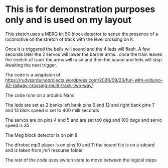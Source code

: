 # This is for demonstration purposes only and is used on my layout

This sketch uses a MERG kit 50 block detector to sense the presence of a locomotive on the stretch of track with the level crossing on it. 

Once it is triggered the bells will sound and the 4 leds will flash. A few seconds later the 2 servos will lower the barrier arms.. once the train leaves the stretch of track the arms will raise and then the sound and leds will stop. Awaiting the next trigger.

The code is a adaptaion of https://rudysarduinoprojects.wordpress.com/2020/09/23/fun-with-arduino-42-railway-crossing-multi-track-two-way/

The code runs on a arduino Nano

The leds are set as 2 banks left bank pins 6 and 12 and right bank pins 7 and 13 blink speed is set to 400 milli seconds

The servos are on pins 4 and 5 and are set to0 deg and 100 degs and servo speed is 35

The Meg block detector is on pin 8

The dfrobot mp3 player is on pins 10 and 11 the sound file is on a sdcard and is taken from jmri resourse folder 

The rest of the code uses switch state to move between the logical steps

